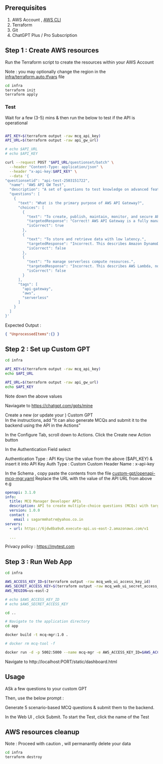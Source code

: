 
## Prerequisites

1. AWS Account ,  [AWS CLI](https://docs.aws.amazon.com/cli/latest/userguide/getting-started-install.html) 
2. Terraform 
3. Git 
4. ChatGPT Plus / Pro Subscription 

## Step 1 : Create AWS resources

Run the Terraform script to create the resources within your AWS Account

Note : you may optionally change the region in the [infra/terraform.auto.tfvars](./infra/terraform.auto.tfvars) file 

```sh
cd infra
terraform init
terraform apply
```

### Test

Wait for a few (3-5) mins & then run the below to test if the API is operational

```sh

API_KEY=$(terraform output -raw mcq_api_key)
API_URL=$(terraform output -raw api_gw_url)

# echo $API_URL
# echo $API_KEY

curl --request POST "$API_URL/questionset/batch" \
  --header "Content-Type: application/json" \
  --header "x-api-key:$API_KEY" \
  --data '{
"questionsetid": "api-test-2503151722",
  "name": "AWS API GW Test",
  "description": "A set of questions to test knowledge on advanced features and use cases of AWS API Gateway.",
  "questions": [    
    {
      "text": "What is the primary purpose of AWS API Gateway?",
      "choices": [
        {
          "text": "To create, publish, maintain, monitor, and secure APIs at any scale.",
          "targetedResponse": "Correct! AWS API Gateway is a fully managed service that makes it easy to create and manage APIs.",
          "isCorrect": true
        },
        {
          "text": "To store and retrieve data with low latency.",
          "targetedResponse": "Incorrect. This describes Amazon DynamoDB, not API Gateway.",
          "isCorrect": false
        },
        {
          "text": "To manage serverless compute resources.",
          "targetedResponse": "Incorrect. This describes AWS Lambda, not API Gateway.",
          "isCorrect": false
        }
      ],
      "tags": [
        "api-gateway",
        "aws",
        "serverless"
      ]
    }
  ]
}'
```

Expected Output :

```json
{ "UnprocessedItems":{} }
```

## Step 2 : Set up Custom GPT 

```sh
cd infra 

API_KEY=$(terraform output -raw mcq_api_key)
echo $API_URL

API_URL=$(terraform output -raw api_gw_url)
echo $API_KEY

```

Note down the above values 

Naviagate to https://chatgpt.com/gpts/mine

Create a new (or update your ) Custom GPT  
In the instructions, add "It can also generate MCQs and submit it to the backend using the API in the Actions"

In the Configure Tab, scroll down to Actions. 
Click the Create new Action button

In the Authentication Field select 

Authentication Type : API Key 
Use the value from the above ($API_KEY) & insert it into API Key
Auth Type : Custom 
Custom Header Name : x-api-key


In the Schema , copy paste the contents from the file [custom-gpt/openapi-mcq-mgr.yaml](./custom-gpt/openapi-mcq-mgr.yaml)
Replace the URL with the value of the API URL from above 
e.g

```yaml
openapi: 3.1.0
info:
  title: MCQ Manager Developer APIs
  description: API to create multiple-choice questions (MCQs) with targeted feedback for choices.
  version: 1.0.0
  contact :
    email : sagarmmhatre@yahoo.co.in
servers:
  - url: https://6jdw8ba9u0.execute-api.us-east-2.amazonaws.com/v1

  ...

```

Privacy policy : https://mytest.com

## Step 3 : Run Web App

```sh
cd infra

AWS_ACCESS_KEY_ID=$(terraform output -raw mcq_web_ui_access_key_id)
AWS_SECRET_ACCESS_KEY=$(terraform output -raw mcq_web_ui_secret_access_key)
AWS_REGION=us-east-2

# echo $AWS_ACCESS_KEY_ID
# echo $AWS_SECRET_ACCESS_KEY

cd ..

# Navigate to the application directory
cd app

docker build -t mcq-mgr:1.0 .

# docker rm mcq-tool -f

docker run -d -p 5002:5000 --name mcq-mgr -e AWS_ACCESS_KEY_ID=$AWS_ACCESS_KEY_ID -e  AWS_SECRET_ACCESS_KEY=$AWS_SECRET_ACCESS_KEY -e AWS_REGION=$AWS_REGION mcq-mgr:1.0 

```

Navigate to http://localhost:PORT/static/dashboard.html


## Usage

ASk a few questions to your custom GPT

Then, use the below prompt : 

Generate 5 scenario-based MCQ questions & submit them to the backend.

In the Web UI , click Submit. To start the Test, click the name of the Test


## AWS resources cleanup 

Note : Proceed with caution , will permanantly delete your data

```sh
cd infra
terraform destroy
```
